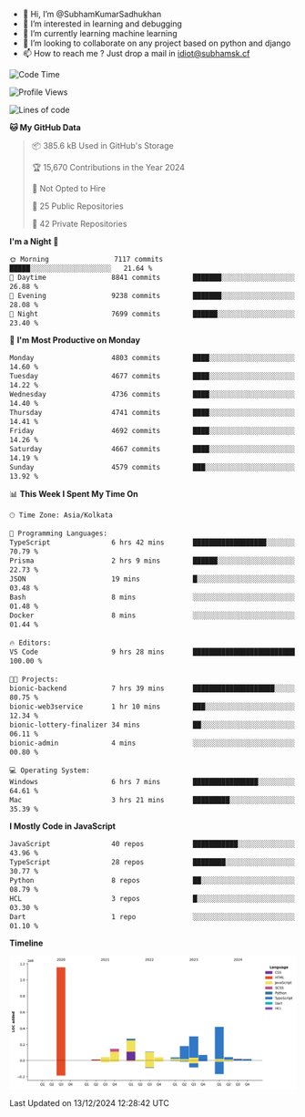 - 👋 Hi, I’m @SubhamKumarSadhukhan
- 👀 I’m interested in learning and debugging
- 🌱 I’m currently learning machine learning
- 💞️ I’m looking to collaborate on any project based on python and django
- 📫 How to reach me ?
      Just drop a mail in idiot@subhamsk.cf

<!---
SubhamKumarSadhukhan/SubhamKumarSadhukhan is a ✨ special ✨ repository because its `README.md` (this file) appears on your GitHub profile.
You can click the Preview link to take a look at your changes.
--->


<!--START_SECTION:waka-->
![Code Time](http://img.shields.io/badge/Code%20Time-2%2C666%20hrs%2039%20mins-blue)

![Profile Views](http://img.shields.io/badge/Profile%20Views-0-blue)

![Lines of code](https://img.shields.io/badge/From%20Hello%20World%20I%27ve%20Written-2.8%20million%20lines%20of%20code-blue)

**🐱 My GitHub Data** 

> 📦 385.6 kB Used in GitHub's Storage 
 > 
> 🏆 15,670 Contributions in the Year 2024
 > 
> 🚫 Not Opted to Hire
 > 
> 📜 25 Public Repositories 
 > 
> 🔑 42 Private Repositories 
 > 
**I'm a Night 🦉** 

```text
🌞 Morning                7117 commits        █████░░░░░░░░░░░░░░░░░░░░   21.64 % 
🌆 Daytime                8841 commits        ███████░░░░░░░░░░░░░░░░░░   26.88 % 
🌃 Evening                9238 commits        ███████░░░░░░░░░░░░░░░░░░   28.08 % 
🌙 Night                  7699 commits        ██████░░░░░░░░░░░░░░░░░░░   23.40 % 
```
📅 **I'm Most Productive on Monday** 

```text
Monday                   4803 commits        ████░░░░░░░░░░░░░░░░░░░░░   14.60 % 
Tuesday                  4677 commits        ████░░░░░░░░░░░░░░░░░░░░░   14.22 % 
Wednesday                4736 commits        ████░░░░░░░░░░░░░░░░░░░░░   14.40 % 
Thursday                 4741 commits        ████░░░░░░░░░░░░░░░░░░░░░   14.41 % 
Friday                   4692 commits        ████░░░░░░░░░░░░░░░░░░░░░   14.26 % 
Saturday                 4667 commits        ████░░░░░░░░░░░░░░░░░░░░░   14.19 % 
Sunday                   4579 commits        ███░░░░░░░░░░░░░░░░░░░░░░   13.92 % 
```


📊 **This Week I Spent My Time On** 

```text
🕑︎ Time Zone: Asia/Kolkata

💬 Programming Languages: 
TypeScript               6 hrs 42 mins       ██████████████████░░░░░░░   70.79 % 
Prisma                   2 hrs 9 mins        ██████░░░░░░░░░░░░░░░░░░░   22.73 % 
JSON                     19 mins             █░░░░░░░░░░░░░░░░░░░░░░░░   03.48 % 
Bash                     8 mins              ░░░░░░░░░░░░░░░░░░░░░░░░░   01.48 % 
Docker                   8 mins              ░░░░░░░░░░░░░░░░░░░░░░░░░   01.44 % 

🔥 Editors: 
VS Code                  9 hrs 28 mins       █████████████████████████   100.00 % 

🐱‍💻 Projects: 
bionic-backend           7 hrs 39 mins       ████████████████████░░░░░   80.75 % 
bionic-web3service       1 hr 10 mins        ███░░░░░░░░░░░░░░░░░░░░░░   12.34 % 
bionic-lottery-finalizer 34 mins             ██░░░░░░░░░░░░░░░░░░░░░░░   06.11 % 
bionic-admin             4 mins              ░░░░░░░░░░░░░░░░░░░░░░░░░   00.80 % 

💻 Operating System: 
Windows                  6 hrs 7 mins        ████████████████░░░░░░░░░   64.61 % 
Mac                      3 hrs 21 mins       █████████░░░░░░░░░░░░░░░░   35.39 % 
```

**I Mostly Code in JavaScript** 

```text
JavaScript               40 repos            ███████████░░░░░░░░░░░░░░   43.96 % 
TypeScript               28 repos            ████████░░░░░░░░░░░░░░░░░   30.77 % 
Python                   8 repos             ██░░░░░░░░░░░░░░░░░░░░░░░   08.79 % 
HCL                      3 repos             █░░░░░░░░░░░░░░░░░░░░░░░░   03.30 % 
Dart                     1 repo              ░░░░░░░░░░░░░░░░░░░░░░░░░   01.10 % 
```



**Timeline**

![Lines of Code chart](https://raw.githubusercontent.com/SubhamKumarSadhukhan/SubhamKumarSadhukhan/main/assets/bar_graph.png)


 Last Updated on 13/12/2024 12:28:42 UTC
<!--END_SECTION:waka-->
